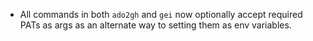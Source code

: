 - All commands in both `ado2gh` and `gei` now optionally accept required PATs as args as an alternate way to setting them as env variables. 
